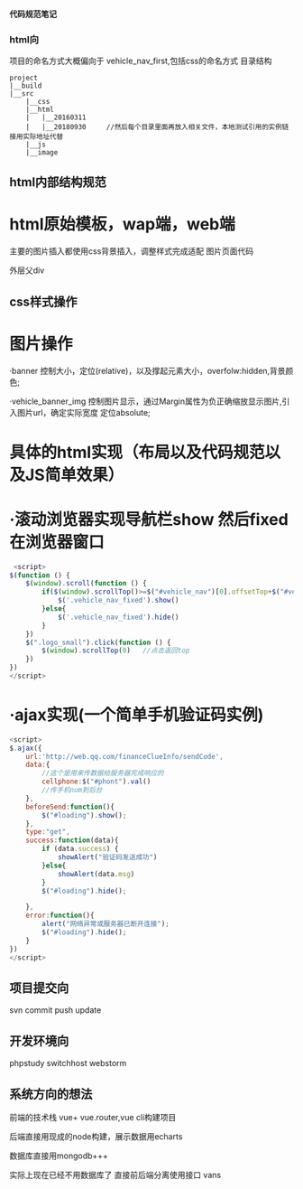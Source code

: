 ﻿#### 代码规范笔记

### html向
项目的命名方式大概偏向于   vehicle_nav_first,包括css的命名方式
	目录结构

	project
	|__build
	|__src
		|__css
		|__html
		|	|__20160311
		|	|__20180930		//然后每个目录里面再放入相关文件，本地测试引用的实例链接用实际地址代替
		|__js
		|__image														

## html内部结构规范

# html原始模板，wap端，web端
主要的图片插入都使用css背景插入，调整样式完成适配
图片页面代码 <div class="vehicle_banner_img"></div>
外层父div <div class="vehicle_banner"></div>


## css样式操作
# 图片操作
·banner
控制大小，定位(relative)，以及撑起元素大小，overfolw:hidden,背景颜色;

·vehicle_banner_img 控制图片显示，通过Margin属性为负正确缩放显示图片,引入图片url，确定实际宽度
定位absolute;


# 具体的html实现（布局以及代码规范以及JS简单效果）
# ·滚动浏览器实现导航栏show 然后fixed在浏览器窗口
```javascript
 <script>
$(function () {
    $(window).scroll(function () {
        if($(window).scrollTop()>=$("#vehicle_nav")[0].offsetTop+$("#vehicle_nav")[0].offsetHeight){
            $('.vehicle_nav_fixed').show()
        }else{
            $('.vehicle_nav_fixed').hide()
        }
    })
    $(".logo_small").click(function () {
        $(window).scrollTop(0)   //点击返回top
    })
})
</script>
```
# ·ajax实现(一个简单手机验证码实例)
```javascript
<script>
$.ajax({ 
	url:'http://web.qq.com/financeClueInfo/sendCode',
	data:{
		//这个是用来传数据给服务器完成响应的
		cellphone:$("#phont").val()
		//传手机num到后台
	},
	beforeSend:function(){
		$("#loading").show();
	},
	type:"get",
	success:function(data){
		if (data.success) {
			showAlert("验证码发送成功")
		}else{
			showAlert(data.msg)
		}
		$("#loading").hide();

	},
	error:function(){
		alert("网络异常或服务器已断开连接");
		$("#loading").hide();
	}
})
</script>
```



## 项目提交向

svn commit 
	push 
	update


## 开发环境向
phpstudy
switchhost
webstorm

## 系统方向的想法

前端的技术栈 vue+ vue.router,vue cli构建项目

后端直接用现成的node构建，展示数据用echarts

数据库直接用mongodb+++

实际上现在已经不用数据库了  直接前后端分离使用接口 vans